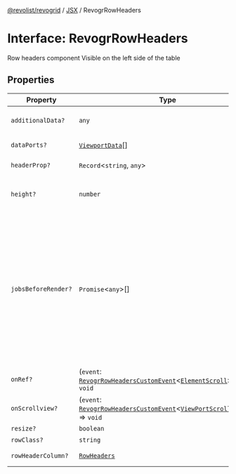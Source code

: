 [@revolist/revogrid](README.md) / [JSX](Namespace.JSX.md) / RevogrRowHeaders

# Interface: RevogrRowHeaders

Row headers component
Visible on the left side of the table

## Properties

| Property | Type | Description | Defined in |
| ------ | ------ | ------ | ------ |
| `additionalData?` | `any` | Additional data to pass to renderer | [src/components.d.ts:2175](https://github.com/revolist/revogrid/blob/029346d93426056ab8f85e88430904164676d501/src/components.d.ts#L2175) |
| `dataPorts?` | [`ViewportData`](TypeAlias.ViewportData.md)[] | Viewport data | [src/components.d.ts:2179](https://github.com/revolist/revogrid/blob/029346d93426056ab8f85e88430904164676d501/src/components.d.ts#L2179) |
| `headerProp?` | `Record`\<`string`, `any`\> | Header props | [src/components.d.ts:2183](https://github.com/revolist/revogrid/blob/029346d93426056ab8f85e88430904164676d501/src/components.d.ts#L2183) |
| `height?` | `number` | Header height to setup row headers | [src/components.d.ts:2187](https://github.com/revolist/revogrid/blob/029346d93426056ab8f85e88430904164676d501/src/components.d.ts#L2187) |
| `jobsBeforeRender?` | `Promise`\<`any`\>[] | Prevent rendering until job is done. Can be used for initial rendering performance improvement. When several plugins require initial rendering this will prevent double initial rendering. | [src/components.d.ts:2191](https://github.com/revolist/revogrid/blob/029346d93426056ab8f85e88430904164676d501/src/components.d.ts#L2191) |
| `onRef?` | (`event`: [`RevogrRowHeadersCustomEvent`](Interface.RevogrRowHeadersCustomEvent.md)\<[`ElementScroll`](Interface.ElementScroll.md)\>) => `void` | Register element to scroll | [src/components.d.ts:2195](https://github.com/revolist/revogrid/blob/029346d93426056ab8f85e88430904164676d501/src/components.d.ts#L2195) |
| `onScrollview?` | (`event`: [`RevogrRowHeadersCustomEvent`](Interface.RevogrRowHeadersCustomEvent.md)\<[`ViewPortScrollEvent`](TypeAlias.ViewPortScrollEvent.md)\>) => `void` | Scroll viewport | [src/components.d.ts:2199](https://github.com/revolist/revogrid/blob/029346d93426056ab8f85e88430904164676d501/src/components.d.ts#L2199) |
| `resize?` | `boolean` | Enable resize | [src/components.d.ts:2203](https://github.com/revolist/revogrid/blob/029346d93426056ab8f85e88430904164676d501/src/components.d.ts#L2203) |
| `rowClass?` | `string` | Row class | [src/components.d.ts:2207](https://github.com/revolist/revogrid/blob/029346d93426056ab8f85e88430904164676d501/src/components.d.ts#L2207) |
| `rowHeaderColumn?` | [`RowHeaders`](Interface.RowHeaders.md) | Row header column | [src/components.d.ts:2211](https://github.com/revolist/revogrid/blob/029346d93426056ab8f85e88430904164676d501/src/components.d.ts#L2211) |
